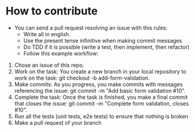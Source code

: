 # How to contribute

- You can send a pull request resolving an issue with this rules:
  - Write all in english.
  - Use the present tense infinitive when making commit messages
  - Do TDD if it is possible (write a test, then implement, then refactor)
  - Follow this example workflow:

1. Chose an issue of this repo.
2. Work on the task: You create a new branch in your local repository to work on the task: git checkout -b add-form-validation.
3. Make commits: As you progress, you make commits with messages referencing the issue: git commit -m "Add basic form validation #10".
4. Complete the task: Once the task is finished, you make a final commit that closes the issue: git commit -m "Complete form validation, closes #10".
5. Run all the tests (unit tests, e2e tests) to ensure that nothing is broken
6. Make a pull request of your branch
